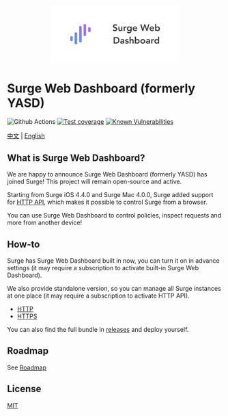 <p align="center">
  <a href="https://github.com/geekdada/yasd">
    <img width="300" src="public/github-banner.png" alt="logo">
  </a>
</p>

# Surge Web Dashboard (formerly YASD)

![Github Actions][github-actions-image]
[![Test coverage][codecov-image]][codecov-url]
[![Known Vulnerabilities][snyk-image]][snyk-url]

[codecov-image]: https://codecov.io/gh/geekdada/yasd/branch/master/graph/badge.svg
[codecov-url]: https://codecov.io/gh/geekdada/yasd
[snyk-image]: https://snyk.io/test/github/geekdada/yasd/badge.svg
[snyk-url]: https://snyk.io/test/github/geekdada/yasd
[github-actions-image]: https://github.com/geekdada/yasd/workflows/Node%20CI/badge.svg

[中文](/README_zh-CN.md) | [English](/README.md)

## What is Surge Web Dashboard?

We are happy to announce Surge Web Dashboard (formerly YASD) has joined Surge! This project will remain open-source and active.

Starting from Surge iOS 4.4.0 and Surge Mac 4.0.0, Surge added support for [HTTP API](https://manual.nssurge.com/others/http-api.html), which makes it possible to control Surge from a browser.

You can use Surge Web Dashboard to control policies, inspect requests and more from another device!

## How-to

Surge has Surge Web Dashboard built in now, you can turn it on in advance settings (it may require a subscription to activate built-in Surge Web Dashboard).

We also provide standalone version, so you can manage all Surge instances at one place (it may require a subscription to activate HTTP API).

- [HTTP](http://yasd.nerdynerd.org)
- [HTTPS](https://yasd.royli.dev)

You can also find the full bundle in [releases](https://github.com/geekdada/yasd/releases) and deploy yourself.

## Roadmap

See [Roadmap](https://github.com/geekdada/yasd/projects/1)

## License

[MIT](https://github.com/geekdada/yasd/blob/master/LICENSE)
